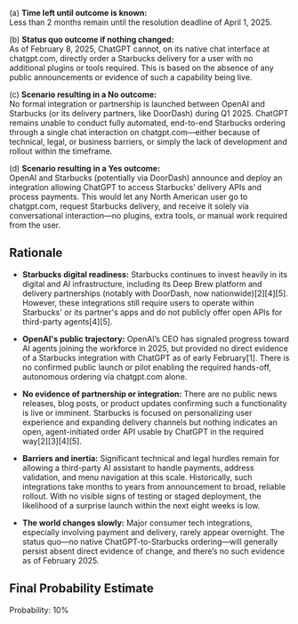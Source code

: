 (a) **Time left until outcome is known:**  
Less than 2 months remain until the resolution deadline of April 1, 2025.

(b) **Status quo outcome if nothing changed:**  
As of February 8, 2025, ChatGPT cannot, on its native chat interface at chatgpt.com, directly order a Starbucks delivery for a user with no additional plugins or tools required. This is based on the absence of any public announcements or evidence of such a capability being live.

(c) **Scenario resulting in a No outcome:**  
No formal integration or partnership is launched between OpenAI and Starbucks (or its delivery partners, like DoorDash) during Q1 2025. ChatGPT remains unable to conduct fully automated, end-to-end Starbucks ordering through a single chat interaction on chatgpt.com—either because of technical, legal, or business barriers, or simply the lack of development and rollout within the timeframe.

(d) **Scenario resulting in a Yes outcome:**  
OpenAI and Starbucks (potentially via DoorDash) announce and deploy an integration allowing ChatGPT to access Starbucks’ delivery APIs and process payments. This would let any North American user go to chatgpt.com, request Starbucks delivery, and receive it solely via conversational interaction—no plugins, extra tools, or manual work required from the user.

## Rationale

- **Starbucks digital readiness:** Starbucks continues to invest heavily in its digital and AI infrastructure, including its Deep Brew platform and delivery partnerships (notably with DoorDash, now nationwide)[2][4][5]. However, these integrations still require users to operate within Starbucks' or its partner's apps and do not publicly offer open APIs for third-party agents[4][5].

- **OpenAI's public trajectory:** OpenAI’s CEO has signaled progress toward AI agents joining the workforce in 2025, but provided no direct evidence of a Starbucks integration with ChatGPT as of early February[1]. There is no confirmed public launch or pilot enabling the required hands-off, autonomous ordering via chatgpt.com alone.

- **No evidence of partnership or integration:** There are no public news releases, blog posts, or product updates confirming such a functionality is live or imminent. Starbucks is focused on personalizing user experience and expanding delivery channels but nothing indicates an open, agent-initiated order API usable by ChatGPT in the required way[2][3][4][5].

- **Barriers and inertia:** Significant technical and legal hurdles remain for allowing a third-party AI assistant to handle payments, address validation, and menu navigation at this scale. Historically, such integrations take months to years from announcement to broad, reliable rollout. With no visible signs of testing or staged deployment, the likelihood of a surprise launch within the next eight weeks is low.

- **The world changes slowly:** Major consumer tech integrations, especially involving payment and delivery, rarely appear overnight. The status quo—no native ChatGPT-to-Starbucks ordering—will generally persist absent direct evidence of change, and there’s no such evidence as of February 2025.

## Final Probability Estimate

Probability: 10%